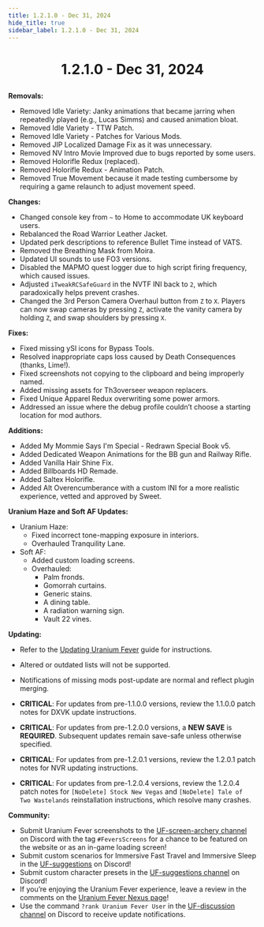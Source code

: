```yaml
---
title: 1.2.1.0 - Dec 31, 2024
hide_title: true
sidebar_label: 1.2.1.0 - Dec 31, 2024
---
```


# <p align="center"> 1.2.1.0 - Dec 31, 2024 </p>

**Removals:**
- Removed Idle Variety: Janky animations that became jarring when repeatedly played (e.g., Lucas Simms) and caused animation bloat.
- Removed Idle Variety - TTW Patch.
- Removed Idle Variety - Patches for Various Mods.
- Removed JIP Localized Damage Fix as it was unnecessary.
- Removed NV Intro Movie Improved due to bugs reported by some users.
- Removed Holorifle Redux (replaced).
- Removed Holorifle Redux - Animation Patch.
- Removed True Movement because it made testing cumbersome by requiring a game relaunch to adjust movement speed.

**Changes:**
- Changed console key from `~` to Home to accommodate UK keyboard users.
- Rebalanced the Road Warrior Leather Jacket.
- Updated perk descriptions to reference Bullet Time instead of VATS.
- Removed the Breathing Mask from Moira.
- Updated UI sounds to use FO3 versions.
- Disabled the MAPMO quest logger due to high script firing frequency, which caused issues.
- Adjusted `iTweakRCSafeGuard` in the NVTF INI back to `2`, which paradoxically helps prevent crashes.
- Changed the 3rd Person Camera Overhaul button from `Z` to `X`. Players can now swap cameras by pressing `Z`, activate the vanity camera by holding `Z`, and swap shoulders by pressing `X`.

**Fixes:**
- Fixed missing ySI icons for Bypass Tools.
- Resolved inappropriate caps loss caused by Death Consequences (thanks, Lime!).
- Fixed screenshots not copying to the clipboard and being improperly named.
- Added missing assets for Th3overseer weapon replacers.
- Fixed Unique Apparel Redux overwriting some power armors.
- Addressed an issue where the debug profile couldn’t choose a starting location for mod authors.

**Additions:**
- Added My Mommie Says I'm Special - Redrawn Special Book v5.
- Added Dedicated Weapon Animations for the BB gun and Railway Rifle.
- Added Vanilla Hair Shine Fix.
- Added Billboards HD Remade.
- Added Saltex Holorifle.
- Added Alt Overencumberance with a custom INI for a more realistic experience, vetted and approved by Sweet.

**Uranium Haze and Soft AF Updates:**
- Uranium Haze:
  - Fixed incorrect tone-mapping exposure in interiors.
  - Overhauled Tranquility Lane.
- Soft AF:
  - Added custom loading screens.
  - Overhauled:
    - Palm fronds.
    - Gomorrah curtains.
    - Generic stains.
    - A dining table.
    - A radiation warning sign.
    - Vault 22 vines.

**Updating:**
- Refer to the [Updating Uranium Fever](https://uraniumfever.net/docs/main/updating/) guide for instructions.
- Altered or outdated lists will not be supported.
- Notifications of missing mods post-update are normal and reflect plugin merging.

- **CRITICAL**: For updates from pre-1.1.0.0 versions, review the 1.1.0.0 patch notes for DXVK update instructions.  
- **CRITICAL**: For updates from pre-1.2.0.0 versions, a **NEW SAVE** is **REQUIRED**. Subsequent updates remain save-safe unless otherwise specified.  
- **CRITICAL**: For updates from pre-1.2.0.1 versions, review the 1.2.0.1 patch notes for NVR updating instructions.  
- **CRITICAL**: For updates from pre-1.2.0.4 versions, review the 1.2.0.4 patch notes for `[NoDelete] Stock New Vegas` and `[NoDelete] Tale of Two Wastelands` reinstallation instructions, which resolve many crashes.

**Community:**
- Submit Uranium Fever screenshots to the [UF-screen-archery channel](https://discord.gg/Uu6gZZSaeA) on Discord with the tag `#FeversScreens` for a chance to be featured on the website or as an in-game loading screen!  
- Submit custom scenarios for Immersive Fast Travel and Immersive Sleep in the [UF-suggestions](https://discord.gg/Uu6gZZSaeA) on Discord!  
- Submit custom character presets in the [UF-suggestions channel](https://discord.gg/Uu6gZZSaeA) on Discord!  
- If you’re enjoying the Uranium Fever experience, leave a review in the comments on the [Uranium Fever Nexus page](https://www.nexusmods.com/newvegas/mods/89815?tab=posts)!
- Use the command `?rank Uranium Fever User` in the [UF-discussion channel](https://discord.gg/Uu6gZZSaeA) on Discord to receive update notifications.
